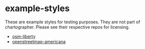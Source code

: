 # example-styles

These are example styles for testing purposes. They are not part of chartographer. Please see their respective repos for licensing.

- [osm-liberty](https://github.com/maputnik/osm-liberty)
- [openstreetmap-americana](https://github.com/ZeLonewolf/openstreetmap-americana)

